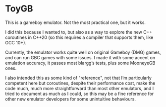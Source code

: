 # ToyGB

This is a gameboy emulator. Not the most practical one, but it works.

I did this because I wanted to, but also as a way to explore the new C++ coroutines in C++20 (so this requires a compiler that supports them, like GCC 10+).

Currently, the emulator works quite well on original Gameboy (DMG) games, and can run GBC games with some issues. I made it with some accent on emulation accuracy, it passes most blargg’s tests, plus some MooneyeGB ones.

I also intended this as some kind of "reference", not that I’m particularly competent here but coroutines, despite their performance cost, make the code much, much more straightforward than most other emulators, and I tried to document as much as I could, so this may be a fine reference for other new emulator developers for some unintuitive behaviours.
